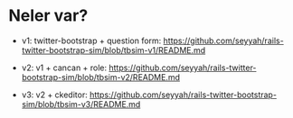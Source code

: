 # Neler var?

- v1: twitter-bootstrap + question form: https://github.com/seyyah/rails-twitter-bootstrap-sim/blob/tbsim-v1/README.md

- v2: v1 + cancan + role: https://github.com/seyyah/rails-twitter-bootstrap-sim/blob/tbsim-v2/README.md

- v3: v2 + ckeditor: https://github.com/seyyah/rails-twitter-bootstrap-sim/blob/tbsim-v3/README.md

